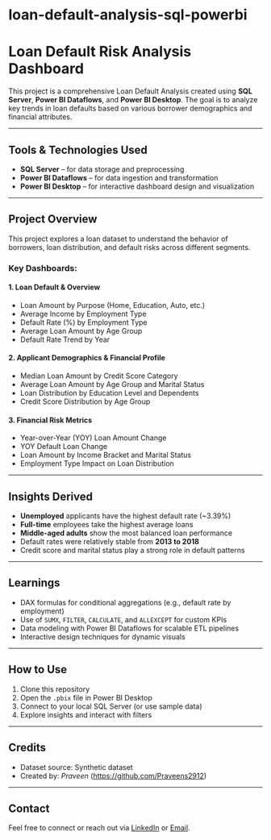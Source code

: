 # loan-default-analysis-sql-powerbi

#  Loan Default Risk Analysis Dashboard

This project is a comprehensive Loan Default Analysis created using **SQL Server**, **Power BI Dataflows**, and **Power BI Desktop**. The goal is to analyze key trends in loan defaults based on various borrower demographics and financial attributes.

---

##  Tools & Technologies Used

- **SQL Server** – for data storage and preprocessing
- **Power BI Dataflows** – for data ingestion and transformation
- **Power BI Desktop** – for interactive dashboard design and visualization

---

##  Project Overview

This project explores a loan dataset to understand the behavior of borrowers, loan distribution, and default risks across different segments.

### Key Dashboards:

#### 1. **Loan Default & Overview**
- Loan Amount by Purpose (Home, Education, Auto, etc.)
- Average Income by Employment Type
- Default Rate (%) by Employment Type
- Average Loan Amount by Age Group
- Default Rate Trend by Year

#### 2. **Applicant Demographics & Financial Profile**
- Median Loan Amount by Credit Score Category
- Average Loan Amount by Age Group and Marital Status
- Loan Distribution by Education Level and Dependents
- Credit Score Distribution by Age Group

#### 3. **Financial Risk Metrics**
- Year-over-Year (YOY) Loan Amount Change
- YOY Default Loan Change
- Loan Amount by Income Bracket and Marital Status
- Employment Type Impact on Loan Distribution

---

##  Insights Derived

- **Unemployed** applicants have the highest default rate (~3.39%)
- **Full-time** employees take the highest average loans
- **Middle-aged adults** show the most balanced loan performance
- Default rates were relatively stable from **2013 to 2018**
- Credit score and marital status play a strong role in default patterns

---

##  Learnings

- DAX formulas for conditional aggregations (e.g., default rate by employment)
- Use of `SUMX`, `FILTER`, `CALCULATE`, and `ALLEXCEPT` for custom KPIs
- Data modeling with Power BI Dataflows for scalable ETL pipelines
- Interactive design techniques for dynamic visuals

---

##  How to Use

1. Clone this repository
2. Open the `.pbix` file in Power BI Desktop
3. Connect to your local SQL Server (or use sample data)
4. Explore insights and interact with filters

---

##  Credits

- Dataset source: Synthetic dataset
- Created by: *Praveen* (https://github.com/Praveens2912)

---

##  Contact

Feel free to connect or reach out via [LinkedIn](#www.linkedin.com/in/praveens2912) or [Email](#praveens2912@gmail,com ).

